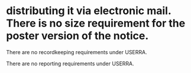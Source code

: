 # distributing it via electronic mail. There is no size requirement for the poster version of the notice.

There are no recordkeeping requirements under USERRA.

There are no reporting requirements under USERRA.